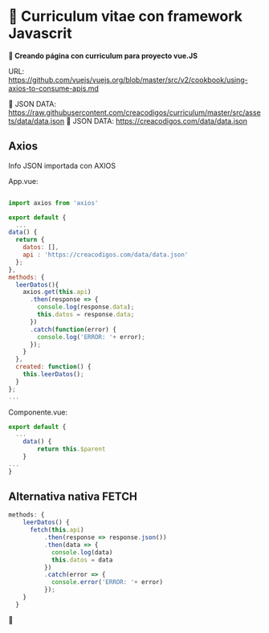 # :pencil: Curriculum vitae con framework Javascrit

**:rocket: Creando página con curriculum para proyecto vue.JS**

URL: https://github.com/vuejs/vuejs.org/blob/master/src/v2/cookbook/using-axios-to-consume-apis.md

:page_facing_up: JSON DATA: https://raw.githubusercontent.com/creacodigos/curriculum/master/src/assets/data/data.json
:page_facing_up: JSON DATA: https://creacodigos.com/data/data.json

## Axios ##

Info JSON importada con AXIOS

App.vue:

  ```js

import axios from 'axios'

export default {
	...
  data() {
    return {
      datos: [],
      api : 'https://creacodigos.com/data/data.json'
    };
  },
  methods: {
    leerDatos(){
      axios.get(this.api)
        .then(response => {
          console.log(response.data);
          this.datos = response.data;
        })
        .catch(function(error) {
          console.log('ERROR: '+ error);
        });
      }
    },
    created: function() {
      this.leerDatos();
    }
};
...
  ```

Componente.vue:

```js
export default {
  ...
    data() {
        return this.$parent
    }
...
}
```

## Alternativa nativa FETCH ##

```js
methods: {
    leerDatos() {
      fetch(this.api)
          .then(response => response.json())
          .then(data => {
            console.log(data)
            this.datos = data
          })
          .catch(error => {
            console.error('ERROR: '+ error)
          });
    }
  }
```
:see_no_evil:
